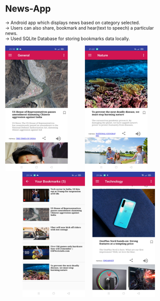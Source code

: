 # News-App

-> Android app which displays news based on category selected.<br/>
-> Users can also share, bookmark and hear(text to speech) a particular news.<br/>
-> Used SQLite Database for storing bookmarks data locally.<br/>

<img src="https://github.com/jai-amesar/News-App/blob/master/README_Images/Img1.jpg" width="200" height="400" />&nbsp;&nbsp;&nbsp;&nbsp;&nbsp;&nbsp;&nbsp;&nbsp;&nbsp;&nbsp;&nbsp;&nbsp;&nbsp;&nbsp;<img src="https://github.com/jai-amesar/News-App/blob/master/README_Images/Img2.jpg" width="200" height="400" />&nbsp;&nbsp;&nbsp;&nbsp;&nbsp;&nbsp;&nbsp;&nbsp;&nbsp;&nbsp;&nbsp;&nbsp;&nbsp;&nbsp;<img src="https://github.com/jai-amesar/News-App/blob/master/README_Images/Img3.jpg" width="200" height="400" />&nbsp;&nbsp;&nbsp;&nbsp;&nbsp;&nbsp;<img src="https://github.com/jai-amesar/News-App/blob/master/README_Images/Img4.jpg" width="200" height="400" />

